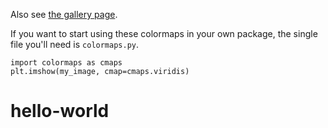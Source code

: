 Also see [the gallery page](https://bids.github.io/colormap).

If you want to start using these colormaps in your own package, the
single file you'll need is ``colormaps.py``.

```
import colormaps as cmaps
plt.imshow(my_image, cmap=cmaps.viridis)
```
# hello-world
